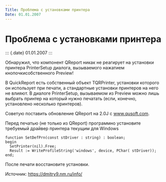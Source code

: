 ```yaml
---
Title: Проблема с установками принтера
Date: 01.01.2007
---
```



Проблема с установками принтера
===============================

::: {.date}
01.01.2007
:::

Обнаружил, что компонент QReport никак не реагирует на установки
принтера PrinterSetup диалога, вызываемого нажатием кнопочкисобственного
Preview!

В QuickReport есть собственный объект TQRPrinter, установки которого он
использует при печати, а стандартные установки принтеров на него не
влияют. В диалоге PrinterSetup, вызываемом из Preview можно лишь выбрать
принтер на который нужно печатать (если, конечно, установлено несколько
принтеров).

Советую поставить обновление QReport на 2.0J с www.qusoft.com.

Перед печатью (не только из QReport) программно установите требуемый
драйвер принтера текущим для Windows

    function SetDefPrn(const stDriver : string) : boolean;
    begin
      SetPrinter(nil).Free;
      Result := WriteProfileString('windows', device, PChar( stDriver));
    end;

После печати восстановите установки.

Источник: <https://dmitry9.nm.ru/info/>
